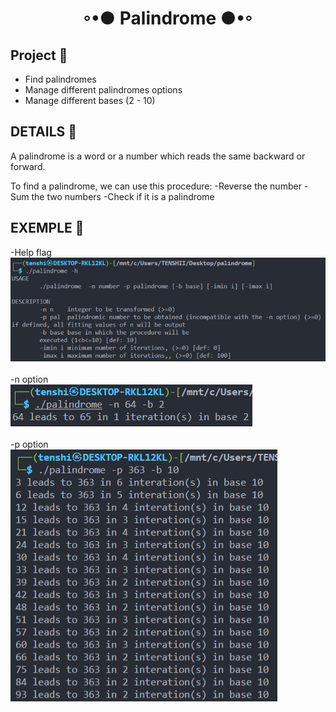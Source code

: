 <h1 align="center">◦•● Palindrome ●•◦</h1>

## Project :bookmark_tabs:

- Find palindromes
- Manage different palindromes options
- Manage different bases (2 - 10)

## DETAILS 🌟

A palindrome is a word or a number which reads the same backward or forward.

To find a palindrome, we can use this procedure:
-Reverse the number
-Sum the two numbers
-Check if it is a palindrome

## EXEMPLE 🎏

<div align="left">
  -Help flag <br>
  <img src="https://github.com/TTENSHII/palindrome/blob/main/assets/help.png">
</div>

<div align="left">
  <br>-n option <br>
  <img src="https://github.com/TTENSHII/palindrome/blob/main/assets/n_option.png">
</div>

<div align="left">
  <br>-p option <br>
  <img src="https://github.com/TTENSHII/palindrome/blob/main/assets/p_option.png">
</div>
